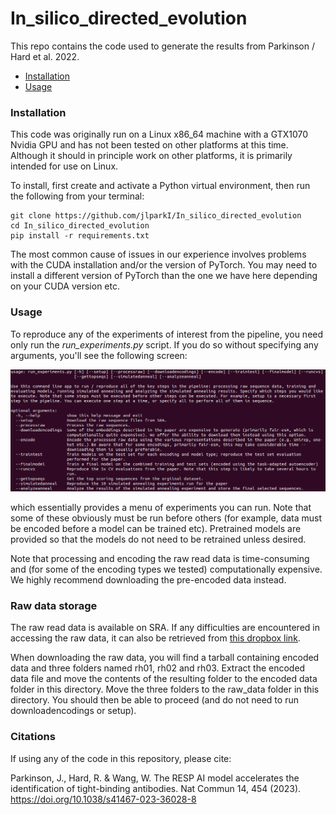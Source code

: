 # In_silico_directed_evolution
This repo contains the code used to generate the results from Parkinson / Hard et al.
2022.

- [Installation](#Installation)
- [Usage](#Usage)

### Installation

This code was originally run on a Linux x86_64 machine with a GTX1070 Nvidia GPU
and has not been tested on other platforms at this time. Although it should in 
principle work on other platforms, it is primarily intended for use on Linux.

To install, first create and activate a Python virtual environment,
then run the following from your terminal:

```
git clone https://github.com/jlparkI/In_silico_directed_evolution
cd In_silico_directed_evolution
pip install -r requirements.txt
```

The most common cause of issues in our experience involves problems with the 
CUDA installation and/or the version of PyTorch. You may need to install a 
different version of PyTorch than the one we have here depending on your CUDA
version etc.

### Usage

To reproduce any of the experiments of interest from the pipeline, you need only
run the *run_experiments.py* script. If you do so without specifying any arguments, 
you'll see the following screen:

![argparse_args](results_and_resources/run_experiments.png)


which essentially provides a menu of experiments you can run. Note that some of these
obviously must be run before others (for example, data must be encoded before a model
can be trained etc). Pretrained models are provided so that the models do not need
to be retrained unless desired.

Note that processing and encoding the raw read data is time-consuming and (for
some of the encoding types we tested) computationally expensive. We highly recommend
downloading the pre-encoded data instead.

### Raw data storage

The raw read data is available on SRA. If any difficulties are encountered in
accessing the raw data, it can also be retrieved from
[this dropbox link](https://www.dropbox.com/sh/2iyxmsljo551cwy/AACetM27l1CbiIy7NV6a4mNra?dl=0).

When downloading the raw data, you will find a tarball containing encoded data and three folders named
rh01, rh02 and rh03. Extract the encoded data file and move the
contents of the resulting folder to the encoded data folder in
this directory. Move the three folders to the raw_data folder in
this directory. You should then be able to proceed (and do not need
to run downloadencodings or setup).


### Citations

If using any of the code in this repository, please cite:

Parkinson, J., Hard, R. & Wang, W. The RESP AI model accelerates the identification of tight-binding antibodies.
Nat Commun 14, 454 (2023). https://doi.org/10.1038/s41467-023-36028-8
